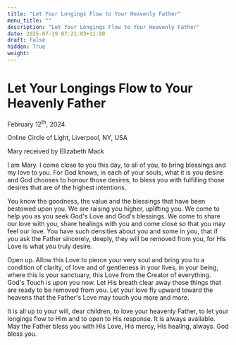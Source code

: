 ```yaml
---
title: "Let Your Longings Flow to Your Heavenly Father"
menu_title: ""
description: "Let Your Longings Flow to Your Heavenly Father"
date: 2025-07-19 07:21:03+11:00
draft: False
hidden: True
weight:
---
```

# Let Your Longings Flow to Your Heavenly Father

February 12<sup>th</sup>, 2024

Online Circle of Light, Liverpool, NY, USA

Mary received by Elizabeth Mack

I am Mary. I come close to you this day, to all of you, to bring blessings and my love to you. For God knows, in each of your souls, what it is you desire and God chooses to honour those desires, to bless you with fulfilling those desires that are of the highest intentions.

You know the goodness, the value and the blessings that have been bestowed upon you. We are raising you higher, uplifting you. We come to help you as you seek God's Love and God's blessings. We come to share our love with you, share healings with you and come close so that you may feel our love. You have such densities about you and some in you, that if you ask the Father sincerely, deeply, they will be removed from you, for His Love is what you truly desire.

Open up. Allow this Love to pierce your very soul and bring you to a condition of clarity, of love and of gentleness in your lives, in your being, where this is your sanctuary, this Love from the Creator of everything. God's Touch is upon you now. Let His breath clear away those things that are ready to be removed from you. Let your love fly upward toward the heavens that the Father's Love may touch you more and more.

It is all up to your will, dear children, to love your heavenly Father, to let your longings flow to Him and to open to His response. It is always available. May the Father bless you with His Love, His mercy, His healing, always. God bless you.
